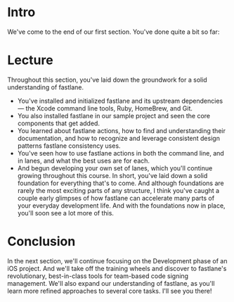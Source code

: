 # Intro
We've come to the end of our first section. You've done quite a bit so far:
# Lecture
Throughout this section, you've laid down the groundwork for a solid understanding of fastlane.
- You've installed and initialized fastlane and its upstream dependencies — the Xcode command line tools, Ruby, HomeBrew, and Git.
- You also installed fastlane in our sample project and seen the core components that get added.
- You learned about fastlane actions, how to find and understanding their documentation, and how to recognize and leverage consistent design patterns fastlane consistency uses.
- You've seen how to use fastlane actions in both the command line, and in lanes, and what the best uses are for each.
- And begun developing your own set of lanes, which you'll continue growing throughout this course.
In short, you've laid down a solid foundation for everything that's to come. And although foundations are rarely the most exciting parts of any structure, I think you've caught a couple early glimpses of how fastlane can accelerate many parts of your everyday development life. And with the foundations now in place, you'll soon see a lot more of this. 
# Conclusion
In the next section, we'll continue focusing on the Development phase of an iOS project. And we'll take off the training wheels and discover to fastlane's revolutionary, best-in-class tools for team-based code signing management. We'll also expand our understanding of fastlane, as you'll learn more refined approaches to several core tasks.
I'll see you there!